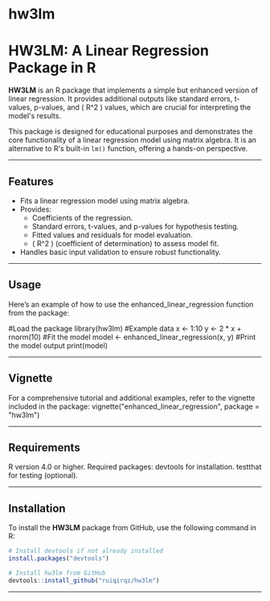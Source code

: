 
<!-- README.md is generated from README.Rmd. Please edit that file -->

# hw3lm

<!-- badges: start -->
<!-- badges: end -->

# HW3LM: A Linear Regression Package in R

**HW3LM** is an R package that implements a simple but enhanced version of linear regression. It provides additional outputs like standard errors, t-values, p-values, and \( R^2 \) values, which are crucial for interpreting the model's results.

This package is designed for educational purposes and demonstrates the core functionality of a linear regression model using matrix algebra. It is an alternative to R's built-in `lm()` function, offering a hands-on perspective.

---

## Features

- Fits a linear regression model using matrix algebra.
- Provides:
  - Coefficients of the regression.
  - Standard errors, t-values, and p-values for hypothesis testing.
  - Fitted values and residuals for model evaluation.
  - \( R^2 \) (coefficient of determination) to assess model fit.
- Handles basic input validation to ensure robust functionality.

---

## Usage

Here’s an example of how to use the enhanced_linear_regression function from the package:

#Load the package
library(hw3lm)
#Example data
x <- 1:10
y <- 2 * x + rnorm(10)
#Fit the model
model <- enhanced_linear_regression(x, y)
#Print the model output
print(model)

---

## Vignette
For a comprehensive tutorial and additional examples, refer to the vignette included in the package:
vignette("enhanced_linear_regression", package = "hw3lm")

---

## Requirements
R version 4.0 or higher.
Required packages:
devtools for installation.
testthat for testing (optional).

---

## Installation

To install the **HW3LM** package from GitHub, use the following command in R:

```R
# Install devtools if not already installed
install.packages("devtools")

# Install hw3lm from GitHub
devtools::install_github("ruiqirqz/hw3lm")
```
---

